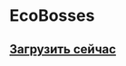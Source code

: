 # EcoBosses

## [Загрузить сейчас](https://www.spigotmc.org/resources/1-16-1-17-%E2%9A%A1-ecobosses-%E2%98%84%EF%B8%8F-make-custom-bosses-%E2%9C%85-no-coding-knowlege-needed.86576/)

